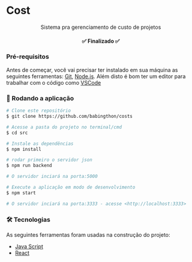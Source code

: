 # Cost

<p align="center">Sistema pra gerenciamento de custo de projetos</p>

<h4 align="center"> ✅ Finalizado ✅ </h4>

### Pré-requisitos

Antes de começar, você vai precisar ter instalado em sua máquina as seguintes ferramentas:
[Git](https://git-scm.com), [Node.js](https://nodejs.org/en/).
Além disto é bom ter um editor para trabalhar com o código como [VSCode](https://code.visualstudio.com/)

### 🎲 Rodando a aplicação

```bash
# Clone este repositório
$ git clone https://github.com/babingthon/costs

# Acesse a pasta do projeto no terminal/cmd
$ cd src

# Instale as dependências
$ npm install

# rodar primeiro o servidor json
$ npm run backend

# O servidor inciará na porta:5000

# Execute a aplicação em modo de desenvolvimento
$ npm start

# O servidor inciará na porta:3333 - acesse <http://localhost:3333>
```

### 🛠 Tecnologias

As seguintes ferramentas foram usadas na construção do projeto:

- [Java Script](https://developer.mozilla.org/pt-BR/docs/Web/JavaScript)
- [React](https://pt-br.reactjs.org/)
